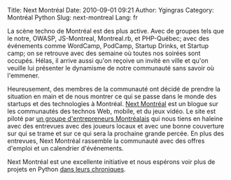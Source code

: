 Title: Next Montréal
Date: 2010-09-01 09:21
Author: Ygingras
Category: Montréal Python
Slug: next-montreal
Lang: fr

La scène techno de Montréal est des plus active. Avec de groupes tels
que le notre, OWASP, JS-Montreal, Montreal.rb, et PHP-Québec; avec des
événements comme WordCamp, PodCamp, Startup Drinks, et Startup camp; on
se retrouve avec des semaine où toutes nos soirées sont occupés. Hélas,
il arrive aussi qu'on reçoive un invité en ville et qu'on veuille lui
présenter le dynamisme de notre communauté sans savoir où l'emmener.

Heureusement, des membres de la communauté ont décidé de prendre la
situation en main et de nous montrer ce qui se passe dans le monde des
startups et des technologies à Montréal. [Next Montréal][] est un blogue
sur les communautés des technos Web, mobile, et du jeux vidéo. Le site
est piloté par [un groupe d'entrepreneurs Montréalais][] qui nous tiens
en haleine avec des entrevues avec des joueurs locaux et avec une bonne
couverture sur qui se trame et sur ce qui sera la prochaine grande
percée. En plus des entrevues, Next Montréal rassemble la communauté
avec des offres d'emploi et un calendrier d'événements.

Next Montréal est une excellente initiative et nous espérons voir plus
de projets en Python [dans leurs chroniques][].<!--:-->

  [Next Montréal]: http://nextmontreal.com
  [un groupe d'entrepreneurs Montréalais]: http://nextmontreal.com/team/
  [dans leurs chroniques]: http://nextmontreal.com/tag/python/
